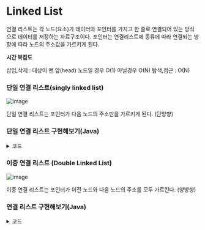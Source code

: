 # Linked List

연결 리스트는 각 노드(요소)가 데이터와 포인터를 가지고 한 줄로 연결되어 있는 방식으로 데이터를 저장하는 자료구조이다.
포인터는 연결리스트에 종류에 따라 연결되는 방향에 따라 노드의 주소값을 가르키게 된다.

**시간 복잡도**

삽입,삭제 : 대상이 맨 앞(head) 노드일 경우 O(1) 아닐경우 O(N)
탐색,접근 : O(N)
 


### 단일 연결 리스트(singly linked list)
![image](https://user-images.githubusercontent.com/94831670/185774620-cd79728a-f18e-4cb3-998b-6b71bc1d631b.png)

단일 연결 리스트는 포인터가 다음 노드의 주소만을 가르키게 된다. (단방향)




### 단일 연결 리스트 구현해보기(Java)

<details>
<summary>코드</summary>
<div markdown="1">

```java
class Node<T> {
	T data;
	Node<T> next = null;
	
	public Node(T data) {
		this.data = data;
	}
}

public class SingleLinkedList<T>{
	public Node<T> head = null;
	
	public void addNode(T data) {
		if(head==null) head = new Node(data);
		else {
			Node node = head;
			while(node.next != null) {
				node = node.next;
			}
			node.next = new Node(data);
		}
	}
	
	public void printAll() {
		if(head==null) System.out.println(head);
		else {
			System.out.print("[ ");
			Node node = this.head;
			while(node != null) {
				System.out.print(node.data+(node.next==null?"":", "));
				node = node.next;
			}
			System.out.print(" ]\n");
		}
	}
	
	public Node search(T data) {
		
		if(this.head != null) {
			Node node = this.head;
			
			while(node != null) {
				if(node.data.equals(data) ) {
					return node;
				} 
				node = node.next;
			}
			return null;
		}
		return null;
	}
	
	public void addNodeBehind(T targetData,T data) {
		Node searchedNode = search(targetData);
		
		if(searchedNode != null) {
			Node nextNode = searchedNode.next;
			
			searchedNode.next = new Node(data);
			searchedNode.next.next = nextNode;
		} else {
			addNode(data);
		}
				
	}
	
	public boolean deleteNode(T data) {
		if(this.head != null) {
			Node node = this.head;
			if(node.data.equals(data)) {
				this.head = this.head.next;
				return true;
			} else {
				while(node.next != null) {
					if(node.next.data.equals(data)) {
						node.next = node.next.next;
						return true;
					}
					node = node.next;
				}
				return false;
			}
		} 
		return false;
	}
	
	
	public static void main(String[] args) {
		SingleLinkedList<Integer> sll =  new SingleLinkedList<>();
		
		sll.addNode(121);
		sll.addNode(40);
		sll.addNode(917);
		sll.addNodeBehind(40, 99);
		sll.printAll(); // [ 121, 40, 99, 917 ]
		System.out.println(sll.search(917).data); // 917
		sll.deleteNode(40);
		sll.printAll(); // [ 121, 99, 917 ]
	}
}

```

</div>
</details>
	
	
	
### 이중 연결 리스트 (Double Linked List)
![image](https://user-images.githubusercontent.com/94831670/185850997-182e6284-824c-4ba6-a7d4-9bd9c18f871e.png)

이중 연결 리스트는 포인터가 이전 노드와 다음 노드의 주소를 모두 가르킨다. (양방향)


###  연결 리스트 구현해보기(Java)
	
<details>
<summary>코드</summary>
<div markdown="1">

```java
package datastructure;

public class DoubleLinkedList<T> {
	public Node<T> head = null;
	public Node<T> tail = null;
	
	public static int searchFromHeadCount = 1;
	public static int searchFromTailCount = 1;
	
	public class Node<T>{
		T data;
		Node<T> prev = null;
		Node<T> next = null;
		
		public Node(T data) {
			this.data = data;
		}
	}
	
	public void addNode(T data) {
		if(head == null) {
			this.head = new Node<>(data);
			this.tail = this.head;
		} else {
			Node<T> node = this.head;
			while(node.next != null) {
				node = node.next;
			}
			node.next = new Node<>(data);
			node.next.prev = node;
			this.tail = node.next;
		}
	}
	
	public void printAll() {
		Node<T> node = this.head;
		System.out.print("[ ");
		while(node!=null) {
			System.out.print(node.data+(node.equals(this.tail)?"":", "));
			node = node.next;
		}
		System.out.println(" ]");
	}
	
	public T searchFromHead(T data) {
		if(this.head != null) {
			Node<T> node = this.head;
			while(node != null) {
				if(node.data.equals(data)) return node.data;
				searchFromHeadCount++;
				node = node.next;
			}
		}
		return null;
	}
	
	public T searchFromTail(T data) {
		if(this.head != null) {
			Node<T> node = this.tail;
			while(node != null) {
				if(node.data.equals(data)) return node.data;
				searchFromTailCount++;
				node = node.prev;
			}
		}
		return null;
	}
	
	public boolean addNodeFrontOf(T targetData,T data) {
		if(this.head == null) {
			this.head = new Node<>(data);
			this.tail = this.head;
			return true;
		} else if(this.head.data.equals(targetData)){
			Node<T> newNode = new Node<>(data);
			newNode.next = this.head;
			this.head.prev = newNode;
			this.head = newNode;
			return true;
		}else {
			Node<T> node = this.head;
			while(node.next != null) {
				if(node.next.data.equals(targetData)) {
					Node<T> newNode = new Node<>(data);
					node.next.prev = newNode;
					newNode.next = node.next;
					node.next = newNode;
					newNode.prev = node;
					return true;
				}else {
					node = node.next;
				}
			}
			return false;
		}
	}
	
	public static void main(String[] args) {
		DoubleLinkedList<Integer> dbl = new DoubleLinkedList<>();
		dbl.addNode(10);
		dbl.addNodeFrontOf(10, 45);
		dbl.printAll();
	}
}
	
```

</div>
</details>

